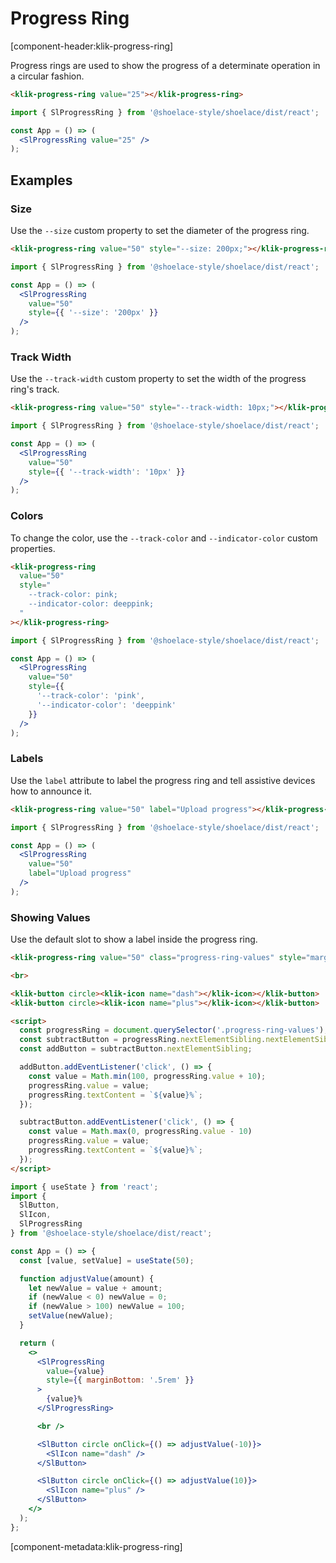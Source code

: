 # Progress Ring

[component-header:klik-progress-ring]

Progress rings are used to show the progress of a determinate operation in a circular fashion.

```html preview
<klik-progress-ring value="25"></klik-progress-ring>
```

```jsx react
import { SlProgressRing } from '@shoelace-style/shoelace/dist/react';

const App = () => (
  <SlProgressRing value="25" />
);
```

## Examples

### Size

Use the `--size` custom property to set the diameter of the progress ring.

```html preview
<klik-progress-ring value="50" style="--size: 200px;"></klik-progress-ring>
```

```jsx react
import { SlProgressRing } from '@shoelace-style/shoelace/dist/react';

const App = () => (
  <SlProgressRing 
    value="50" 
    style={{ '--size': '200px' }}
  />
);
```

### Track Width

Use the `--track-width` custom property to set the width of the progress ring's track.

```html preview
<klik-progress-ring value="50" style="--track-width: 10px;"></klik-progress-ring>
```

```jsx react
import { SlProgressRing } from '@shoelace-style/shoelace/dist/react';

const App = () => (
  <SlProgressRing 
    value="50" 
    style={{ '--track-width': '10px' }}
  />
);
```

### Colors

To change the color, use the `--track-color` and `--indicator-color` custom properties.

```html preview
<klik-progress-ring 
  value="50" 
  style="
    --track-color: pink; 
    --indicator-color: deeppink;
  "
></klik-progress-ring>
```

```jsx react
import { SlProgressRing } from '@shoelace-style/shoelace/dist/react';

const App = () => (
  <SlProgressRing 
    value="50" 
    style={{ 
      '--track-color': 'pink',
      '--indicator-color': 'deeppink'
    }}
  />
);
```

### Labels

Use the `label` attribute to label the progress ring and tell assistive devices how to announce it.

```html preview
<klik-progress-ring value="50" label="Upload progress"></klik-progress-ring>
```

```jsx react
import { SlProgressRing } from '@shoelace-style/shoelace/dist/react';

const App = () => (
  <SlProgressRing 
    value="50" 
    label="Upload progress"
  />
);
```

### Showing Values

Use the default slot to show a label inside the progress ring.

```html preview
<klik-progress-ring value="50" class="progress-ring-values" style="margin-bottom: .5rem;">50%</klik-progress-ring>

<br>

<klik-button circle><klik-icon name="dash"></klik-icon></klik-button>
<klik-button circle><klik-icon name="plus"></klik-icon></klik-button>

<script>
  const progressRing = document.querySelector('.progress-ring-values');
  const subtractButton = progressRing.nextElementSibling.nextElementSibling;
  const addButton = subtractButton.nextElementSibling;

  addButton.addEventListener('click', () => {
    const value = Math.min(100, progressRing.value + 10);
    progressRing.value = value;
    progressRing.textContent = `${value}%`;
  });

  subtractButton.addEventListener('click', () => {
    const value = Math.max(0, progressRing.value - 10)
    progressRing.value = value;
    progressRing.textContent = `${value}%`;
  });
</script>
```

```jsx react
import { useState } from 'react';
import { 
  SlButton,
  SlIcon,
  SlProgressRing
} from '@shoelace-style/shoelace/dist/react';

const App = () => {
  const [value, setValue] = useState(50);

  function adjustValue(amount) {
    let newValue = value + amount;
    if (newValue < 0) newValue = 0;
    if (newValue > 100) newValue = 100;
    setValue(newValue);
  }

  return (
    <>
      <SlProgressRing 
        value={value} 
        style={{ marginBottom: '.5rem' }}
      >
        {value}%
      </SlProgressRing>

      <br />

      <SlButton circle onClick={() => adjustValue(-10)}>
        <SlIcon name="dash" />
      </SlButton>

      <SlButton circle onClick={() => adjustValue(10)}>
        <SlIcon name="plus" />
      </SlButton>
    </>
  );
};
```

[component-metadata:klik-progress-ring]

